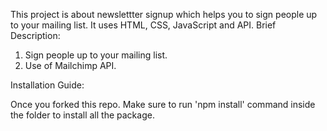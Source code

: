 This project is about newslettter signup which helps you to sign people up to your mailing list.
It uses HTML, CSS, JavaScript and API.
Brief Description:
1. Sign people up to your mailing list.
2. Use of Mailchimp API.

Installation Guide:

Once you forked this repo. Make sure to run 'npm install' command inside the folder to install all the package.
